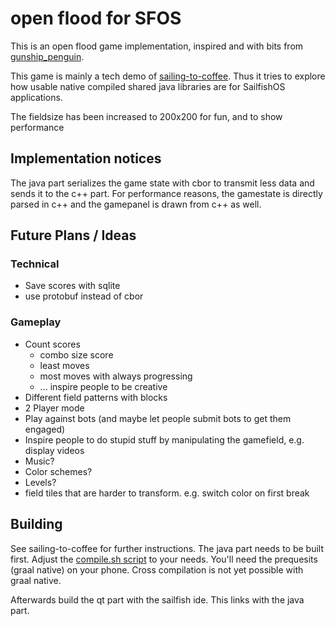 # open flood for SFOS

This is an open flood game implementation, inspired and with bits from [gunship_penguin](https://github.com/GunshipPenguin/open_flood).

This game is mainly a tech demo of [sailing-to-coffee](https://github.com/thigg/sailing-to-coffee).
Thus it tries to explore how usable native compiled shared java libraries are for SailfishOS applications.

The fieldsize has been increased to 200x200 for fun, and to show performance

## Implementation notices
The java part serializes the game state with cbor to transmit less data and sends it to the c++ part.
For performance reasons, the gamestate is directly parsed in c++ and the gamepanel is drawn from c++ as well.

## Future Plans / Ideas

### Technical
 - Save scores with sqlite
 - use protobuf instead of cbor

### Gameplay
 - Count scores
   - combo size score
   - least moves
   - most moves with always progressing
   - ... inspire people to be creative
 - Different field patterns with blocks
 - 2 Player mode
 - Play against bots (and maybe let people submit bots to get them engaged)
 - Inspire people to do stupid stuff by manipulating the gamefield, e.g. display videos
 - Music?
 - Color schemes?
 - Levels?
 - field tiles that are harder to transform. e.g. switch color on first break

## Building
See sailing-to-coffee for further instructions.
The java part needs to be built first. Adjust the [compile.sh script](java-part/compile.sh) to your needs.
You'll need the prequesits (graal native) on your phone. Cross compilation is not yet possible with graal native.

Afterwards build the qt part with the sailfish ide. This links with the java part.